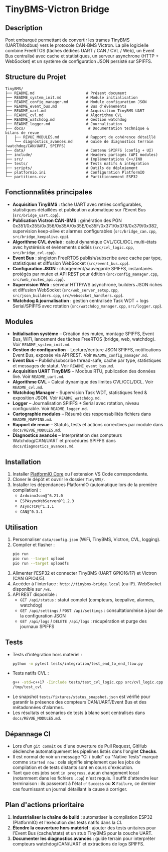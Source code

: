 # TinyBMS-Victron Bridge

## Description
Pont embarqué permettant de convertir les trames TinyBMS (UART/Modbus) vers le protocole CAN-BMS Victron. La pile logicielle combine FreeRTOS (tâches dédiées UART / CAN / CVL / Web), un Event Bus centralisé avec cache et statistiques, un serveur asynchrone (HTTP + WebSocket) et un système de configuration JSON persisté sur SPIFFS.

## Structure du Projet
```
TinyBMS/
├── README.md                       # Présent document
├── README_system_init.md           # Module initialisation
├── README_config_manager.md        # Module configuration JSON
├── README_event_bus.md             # Bus d'événements
├── README_uart.md                  # Acquisition TinyBMS UART
├── README_cvl.md                   # Algorithme CVL
├── README_watchdog.md              # Gestion watchdog
├── README_logger.md                # Journalisation
├── docs/                            # Documentation technique & bilans de revue
│   ├── REVUE_MODULES.md            # Rapport de cohérence détaillé
│   └── diagnostics_avances.md      # Guide de diagnostics terrain (watchdog/CAN/UART, SPIFFS)
├── data/                           # Contenu SPIFFS (config + UI)
├── include/                        # Headers partagés (API modules)
├── src/                            # Implémentations C++/INO
├── tests/                          # Tests natifs & intégration
├── scripts/                        # Outils de déploiement
├── platformio.ini                  # Configuration PlatformIO
└── partitions.csv                  # Partitionnement ESP32
```

## Fonctionnalités principales
- **Acquisition TinyBMS** : tâche UART avec retries configurables, statistiques détaillées et publication automatique sur l'Event Bus (`src/bridge_uart.cpp`).
- **Publication Victron CAN-BMS** : génération des PGN 0x351/0x355/0x356/0x35A/0x35E/0x35F/0x371/0x378/0x379/0x382, supervision keep-alive et alarmes configurables (`src/bridge_can.cpp`, `src/bridge_keepalive.cpp`).
- **Algorithme CVL évolué** : calcul dynamique CVL/CCL/DCL multi-états avec hystérésis et événements dédiés (`src/cvl_logic.cpp`, `src/bridge_cvl.cpp`).
- **Event Bus** : singleton FreeRTOS publish/subscribe avec cache par type, statistiques et diffusion WebSocket (`src/event_bus.cpp`).
- **Configuration JSON** : chargement/sauvegarde SPIFFS, instantanés protégés par mutex et API REST pour édition (`src/config_manager.cpp`, `src/web_routes_api.cpp`).
- **Supervision Web** : serveur HTTP/WS asynchrone, builders JSON riches et diffusion WebSocket (`src/web_server_setup.cpp`, `src/json_builders.cpp`, `src/websocket_handlers.cpp`).
- **Watchdog & journalisation** : gestion centralisée Task WDT + logs Serial/SPIFFS avec rotation (`src/watchdog_manager.cpp`, `src/logger.cpp`).

## Modules
- **Initialisation système** – Création des mutex, montage SPIFFS, Event Bus, WiFi, lancement des tâches FreeRTOS (bridge, web, watchdog). Voir `README_system_init.md`.
- **Gestion de configuration** – Lecture/écriture JSON SPIFFS, notifications Event Bus, exposée via API REST. Voir `README_config_manager.md`.
- **Event Bus** – Publish/subscribe thread-safe, cache par type, statistiques et messages de statut. Voir `README_event_bus.md`.
- **Acquisition UART TinyBMS** – Modbus RTU, publication des données live. Voir `README_uart.md`.
- **Algorithme CVL** – Calcul dynamique des limites CVL/CCL/DCL. Voir `README_cvl.md`.
- **Watchdog Manager** – Supervision Task WDT, statistiques feed & exposition JSON. Voir `README_watchdog.md`.
- **Logger** – Journalisation SPIFFS + Serial avec rotation, niveau configurable. Voir `README_logger.md`.
- **Cartographie modules** – Résumé des responsabilités fichiers dans `README_MAPPING.md`.
- **Rapport de revue** – Statuts, tests et actions correctives par module dans `docs/REVUE_MODULES.md`.
- **Diagnostics avancés** – Interprétation des compteurs Watchdog/CAN/UART et procédures SPIFFS dans `docs/diagnostics_avances.md`.

## Installation
1. Installer [PlatformIO Core](https://platformio.org/) ou l'extension VS Code correspondante.
2. Cloner le dépôt et ouvrir le dossier `TinyBMS/`.
3. Installer les dépendances PlatformIO (automatique lors de la première compilation) :
   - `ArduinoJson@^6.21.0`
   - `ESPAsyncWebServer@^1.2.3`
   - `AsyncTCP@^1.1.1`
   - `CAN@^0.3.1`

## Utilisation
1. Personnaliser `data/config.json` (WiFi, TinyBMS, Victron, CVL, logging).
2. Compiler et flasher :
   ```bash
   pio run
   pio run --target upload
   pio run --target uploadfs
   ```
3. Alimenter l'ESP32 et connecter TinyBMS (UART GPIO16/17) et Victron (CAN GPIO4/5).
4. Accéder à l'interface : `http://tinybms-bridge.local` (ou IP). WebSocket disponible sur `/ws`.
5. API REST disponible :
   - `GET /api/status` : statut complet (compteurs, keepalive, alarmes, watchdog)
   - `GET /api/settings` / `POST /api/settings` : consultation/mise à jour de la configuration JSON
   - `GET /api/logs` / `DELETE /api/logs` : récupération et purge des journaux SPIFFS

## Tests
- Tests d'intégration hors matériel :
  ```bash
  python -m pytest tests/integration/test_end_to_end_flow.py
  ```
- Tests natifs CVL :
  ```bash
  g++ -std=c++17 -Iinclude tests/test_cvl_logic.cpp src/cvl_logic.cpp -o /tmp/test_cvl
  /tmp/test_cvl
  ```
- Le snapshot `tests/fixtures/status_snapshot.json` est vérifié pour garantir la présence des compteurs CAN/UART/Event Bus et des métadonnées d'alarmes.
- Les résultats et scénarios de tests à blanc sont centralisés dans `docs/REVUE_MODULES.md`.

## Dépannage CI
- Lors d'un `git commit` ou d'une ouverture de Pull Request, GitHub déclenche automatiquement les pipelines listés dans l'onglet **Checks**.
- Il est normal de voir un message "CI / build" ou "Native Tests" marqué comme `Started now` : cela signifie simplement que les jobs de compilation et de tests distants sont en cours d'exécution.
- Tant que ces jobs sont `in progress`, aucun changement local (notamment dans les fichiers `.cpp`) n'est requis. Il suffit d'attendre leur terminaison : ils passeront à l'état ✅ `Success` ou ❌ `Failure`, ce dernier cas fournissant un journal détaillant la cause à corriger.

## Plan d'actions prioritaire
1. **Industrialiser la chaîne de build** : automatiser la compilation ESP32 (PlatformIO) et l'exécution des tests natifs dans la CI.
2. **Étendre la couverture hors matériel** : ajouter des tests unitaires pour l'Event Bus (cache/stats) et un stub TinyBMS pour la couche UART.
3. **Documenter les diagnostics avancés** : guide terrain pour interpréter compteurs watchdog/CAN/UART et extractions de logs SPIFFS.
